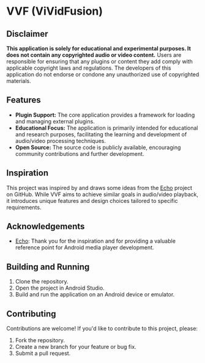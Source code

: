 # VVF (ViVidFusion)

## Disclaimer
**This application is solely for educational and experimental purposes. It does not contain any copyrighted audio or video content.** Users are responsible for ensuring that any plugins or content they add comply with applicable copyright laws and regulations. The developers of this application do not endorse or condone any unauthorized use of copyrighted materials.

## Features

* **Plugin Support:** The core application provides a framework for loading and managing external plugins.
* **Educational Focus:** The application is primarily intended for educational and research purposes, facilitating the learning and development of audio/video processing techniques.
* **Open Source:** The source code is publicly available, encouraging community contributions and further development.


## Inspiration

This project was inspired by and draws some ideas from the [Echo](https://github.com/brahmkshatriya/Echo) project on GitHub. While VVF aims to achieve similar goals in audio/video playback, it introduces unique features and design choices tailored to specific requirements.

## Acknowledgements

*   [Echo](https://github.com/brahmkshatriya/Echo): Thank you for the inspiration and for providing a valuable reference point for Android media player development.


## Building and Running

1.  Clone the repository.
2.  Open the project in Android Studio.
3.  Build and run the application on an Android device or emulator.

## Contributing

Contributions are welcome! If you'd like to contribute to this project, please:

1.  Fork the repository.
2.  Create a new branch for your feature or bug fix.
3.  Submit a pull request.

